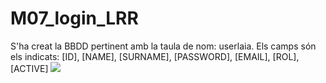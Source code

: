 # M07_login_LRR

S'ha creat la BBDD pertinent amb la taula de nom: userlaia. Els camps són els indicats: [ID], [NAME], [SURNAME], [PASSWORD], [EMAIL], [ROL], [ACTIVE]
<img src="https://i.imgur.com/ITzvFk2.png">


